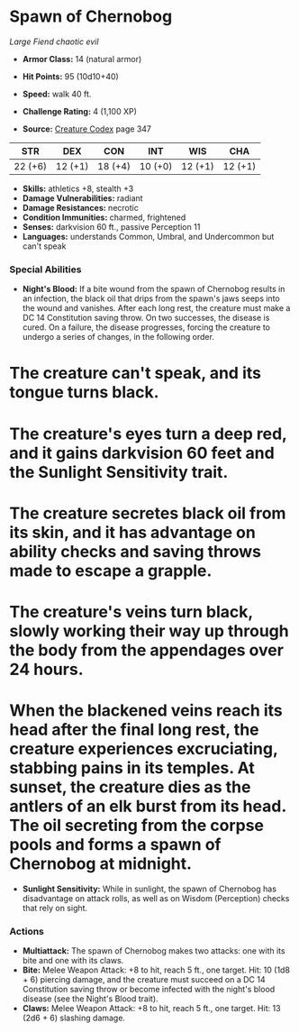 # Spawn of Chernobog

*Large* *Fiend* *chaotic evil*

- **Armor Class:** 14 (natural armor)
- **Hit Points:** 95 (10d10+40)
- **Speed:** walk 40 ft.

- **Challenge Rating:** 4 (1,100 XP)
- **Source:** [Creature Codex](https://koboldpress.com/kpstore/product/creature-codex-for-5th-edition-dnd) page 347

| STR | DEX | CON | INT | WIS | CHA |
| --- | --- | --- | --- | --- | --- |
| 22 (+6) | 12 (+1) | 18 (+4) | 10 (+0) | 12 (+1) | 12 (+1) |

- **Skills:** athletics +8, stealth +3
- **Damage Vulnerabilities:** radiant
- **Damage Resistances:** necrotic
- **Condition Immunities:** charmed, frightened
- **Senses:** darkvision 60 ft., passive Perception 11
- **Languages:** understands Common, Umbral, and Undercommon but can't speak

### Special Abilities

- **Night's Blood:** If a bite wound from the spawn of Chernobog results in an infection, the black oil that drips from the spawn's jaws seeps into the wound and vanishes. After each long rest, the creature must make a DC 14 Constitution saving throw. On two successes, the disease is cured. On a failure, the disease progresses, forcing the creature to undergo a series of changes, in the following order.
# The creature can't speak, and its tongue turns black.
# The creature's eyes turn a deep red, and it gains darkvision 60 feet and the Sunlight Sensitivity trait. 
# The creature secretes black oil from its skin, and it has advantage on ability checks and saving throws made to escape a grapple.
# The creature's veins turn black, slowly working their way up through the body from the appendages over 24 hours. 
# When the blackened veins reach its head after the final long rest, the creature experiences excruciating, stabbing pains in its temples. At sunset, the creature dies as the antlers of an elk burst from its head. The oil secreting from the corpse pools and forms a spawn of Chernobog at midnight.
- **Sunlight Sensitivity:** While in sunlight, the spawn of Chernobog has disadvantage on attack rolls, as well as on Wisdom (Perception) checks that rely on sight.

### Actions

- **Multiattack:** The spawn of Chernobog makes two attacks: one with its bite and one with its claws.
- **Bite:** Melee Weapon Attack: +8 to hit, reach 5 ft., one target. Hit: 10 (1d8 + 6) piercing damage, and the creature must succeed on a DC 14 Constitution saving throw or become infected with the night's blood disease (see the Night's Blood trait).
- **Claws:** Melee Weapon Attack: +8 to hit, reach 5 ft., one target. Hit: 13 (2d6 + 6) slashing damage.



